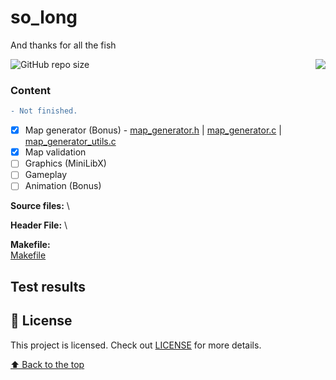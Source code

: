 # so_long
And thanks for all the fish

<img src="https://game.42sp.org.br/static/assets/achievements/so_longn.png" align="right">

![GitHub repo size](https://img.shields.io/github/repo-size/iuricode/README-template?style=for-the-badge)

### Content
```diff
- Not finished.
```
- [x] Map generator (Bonus) - [map_generator.h](libs/map_generator.h) | [map_generator.c](srcs/map_generator.c) | [map_generator_utils.c](srcs/map_generator_utils.c)
- [x] Map validation
- [ ] Graphics (MiniLibX)
- [ ] Gameplay
- [ ] Animation (Bonus)

**Source files:** \


**Header File:** \


**Makefile:** \
[Makefile](Makefile)

## Test results


## 📝 License

This project is licensed. Check out [LICENSE](LICENSE) for more details.

[⬆ Back to the top](#so_long)
